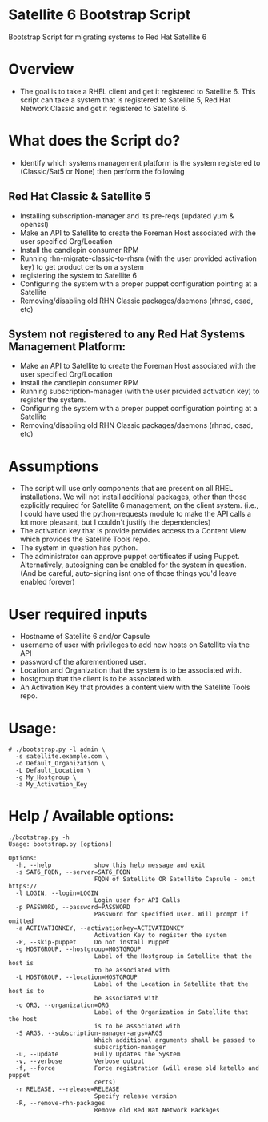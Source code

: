 # Satellite 6 Bootstrap Script
Bootstrap Script for migrating systems to Red Hat Satellite 6

# Overview 

* The goal is to take a RHEL client and get it registered to Satellite 6. 
This script can take a system that is registered to Satellite 5, Red Hat
Network Classic and get it registered to Satellite 6.

# What does the Script do?

* Identify which systems management platform is the system registered to (Classic/Sat5 or None)  then perform the following

## Red Hat Classic & Satellite 5

* Installing subscription-manager and its pre-reqs (updated yum & openssl)
* Make an API to Satellite to create the Foreman Host associated with the user specified Org/Location
* Install the candlepin consumer RPM
* Running rhn-migrate-classic-to-rhsm (with the user provided activation key) to get product certs on a system
* registering the system to Satellite 6
* Configuring the system with a proper puppet configuration pointing
  at a Satellite
* Removing/disabling old RHN Classic packages/daemons (rhnsd, osad, etc)

## System not registered to any Red Hat Systems Management Platform:

* Make an API to Satellite to create the Foreman Host associated with the user specified Org/Location
* Install the candlepin consumer RPM
* Running subscription-manager (with the user provided activation key) to register the system. 
* Configuring the system with a proper puppet configuration pointing
  at a Satellite
* Removing/disabling old RHN Classic packages/daemons (rhnsd, osad, etc)

# Assumptions

* The script will use only components that are present on all RHEL
  installations. We will not install additional packages, other than
those explicitly required for Satellite 6 management, on the client
system.  (i.e., I could have used the python-requests module to make the
API calls a lot more pleasant, but I couldn't justify the dependencies)
* The activation key that is provide provides access to a Content View
  which provides the Satellite Tools repo.
* The system in question has python.
* The administrator can approve puppet certificates if using Puppet. 
  Alternatively, autosigning can be enabled for the system in question.  (And be careful,
  auto-signing isnt one of those things you'd leave enabled forever)

# User required inputs

* Hostname of Satellite 6 and/or Capsule
* username of user with privileges to add new hosts on Satellite via the API
* password of the aforementioned user.
* Location and Organization that the system is to be associated with.
* hostgroup that the client is to be associated with.
* An Activation Key that provides a content view with the Satellite Tools repo. 


# Usage:

~~~
# ./bootstrap.py -l admin \
  -s satellite.example.com \
  -o Default_Organization \
  -L Default_Location \
  -g My_Hostgroup \
  -a My_Activation_Key
~~~

# Help / Available options:

~~~
./bootstrap.py -h
Usage: bootstrap.py [options]

Options:
  -h, --help            show this help message and exit
  -s SAT6_FQDN, --server=SAT6_FQDN
                        FQDN of Satellite OR Satellite Capsule - omit https://
  -l LOGIN, --login=LOGIN
                        Login user for API Calls
  -p PASSWORD, --password=PASSWORD
                        Password for specified user. Will prompt if omitted
  -a ACTIVATIONKEY, --activationkey=ACTIVATIONKEY
                        Activation Key to register the system
  -P, --skip-puppet     Do not install Puppet
  -g HOSTGROUP, --hostgroup=HOSTGROUP
                        Label of the Hostgroup in Satellite that the host is
                        to be associated with
  -L HOSTGROUP, --location=HOSTGROUP
                        Label of the Location in Satellite that the host is to
                        be associated with
  -o ORG, --organization=ORG
                        Label of the Organization in Satellite that the host
                        is to be associated with
  -S ARGS, --subscription-manager-args=ARGS
                        Which additional arguments shall be passed to
                        subscription-manager
  -u, --update          Fully Updates the System
  -v, --verbose         Verbose output
  -f, --force           Force registration (will erase old katello and puppet
                        certs)
  -r RELEASE, --release=RELEASE
                        Specify release version
  -R, --remove-rhn-packages
                        Remove old Red Hat Network Packages
~~~



